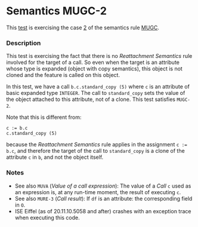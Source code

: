 # Semantics MUGC-2

This [test](.) is exercising the case [2](../Readme.md) of the semantics rule [MUGC](../../mugc/Readme.md).

### Description

This test is exercising the fact that there is no *Reattachment Semantics* rule involved for the target of a call. So even when the target is an attribute whose type is expanded (object with copy semantics), this object is not cloned and the feature is called on this object.

In this test, we have a call `b.c.standard_copy (5)` where `c` is an attribute of basic expanded type `INTEGER`. The call to `standard_copy` sets the value of the object attached to this attribute, not of a clone. This test satisfies `MUGC-2`.

Note that this is different from:

```
c := b.c
c.standard_copy (5)
```

because the *Reattachment Semantics* rule applies in the assignment `c := b.c`, and therefore the target of the call to `standard_copy` is a clone of the attribute `c` in `b`, and not the object itself.

### Notes

* See also `MUVA` (*Value of a call expression*): The value of a *Call* `c` used as an expression is, at any run-time moment, the result of executing `c`.
* See also `MURE-3` (*Call result*): If `df` is an attribute: the corresponding field in `O`.
* ISE Eiffel (as of 20.11.10.5058 and after) crashes with an exception trace when executing this code.
